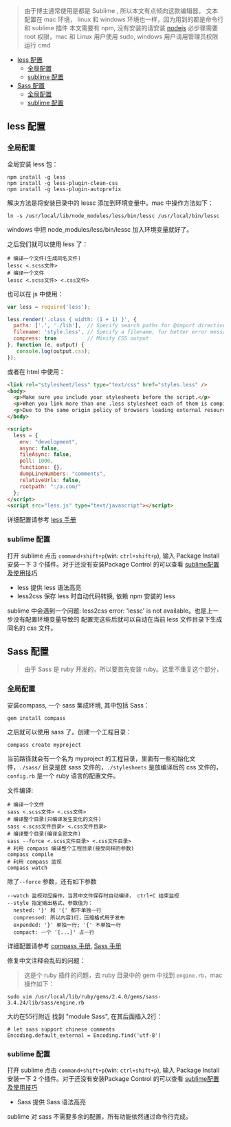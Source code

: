 
> 由于博主通常使用是都是 Sublime , 所以本文有点倾向这款编辑器。
> 文本配置在 mac 环境， linux 和 windows 环境也一样，因为用到的都是命令行和 sublime 插件
> 本文需要有 npm, 没有安装的请安装 [nodejs](https://nodejs.org/en/download/)
> 必步骤需要 root 权限，mac 和 Linux 用户使用 sudo, windows 用户请用管理员权限运行 cmd

<!-- MarkdownTOC -->

- [less 配置](#less-%E9%85%8D%E7%BD%AE)
  - [全局配置](#%E5%85%A8%E5%B1%80%E9%85%8D%E7%BD%AE)
  - [sublime 配置](#sublime-%E9%85%8D%E7%BD%AE)
- [Sass 配置](#sass-%E9%85%8D%E7%BD%AE)
  - [全局配置](#%E5%85%A8%E5%B1%80%E9%85%8D%E7%BD%AE-1)
  - [sublime 配置](#sublime-%E9%85%8D%E7%BD%AE-1)

<!-- /MarkdownTOC -->

## less 配置

### 全局配置

全局安装 less 包：
```
npm install -g less
npm install -g less-plugin-clean-css
npm install -g less-plugin-autoprefix
```
解决方法是将安装目录中的 lessc 添加到环境变量中。mac 中操作方法如下：
```
ln -s /usr/local/lib/node_modules/less/bin/lessc /usr/local/bin/lessc
```
windows 中把 node_modules/less/bin/lessc 加入环境变量就好了。

之后我们就可以使用 less 了：
```
# 编译一个文件(生成同名文件)
lessc <.scss文件>
# 编译一个文件
lessc <.scss文件> <.css文件>
```

也可以在 js 中使用：
```js
var less = require('less');

less.render('.class { width: (1 + 1) }', {
  paths: ['.', './lib'],  // Specify search paths for @import directives
  filename: 'style.less', // Specify a filename, for better error messages
  compress: true          // Minify CSS output
}, function (e, output) {
   console.log(output.css);
});
```

或者在 html 中使用：
```html
<link rel="stylesheet/less" type="text/css" href="styles.less" />
<body>
  <p>Make sure you include your stylesheets before the script.</p>
  <p>When you link more than one .less stylesheet each of them is compiled independently. So any variables, mixins or namespaces you define in a stylesheet are not accessible in any other.</p>
  <p>Due to the same origin policy of browsers loading external resources requires enabling CORS</p>
</body>

<script>
  less = {
    env: "development",
    async: false,
    fileAsync: false,
    poll: 1000,
    functions: {},
    dumpLineNumbers: "comments",
    relativeUrls: false,
    rootpath: ":/a.com/"
  };
</script>
<script src="less.js" type="text/javascript"></script>
```

详细配置请参考 [less 手册](http://lesscss.cn/)

### sublime 配置

打开 sublime 点击 `command+shift+p`(win: `ctrl+shift+p`), 输入 Package Install 安装一下 3 个插件。对于还没有安装Package Control 的可以查看 [sublime配置及使用技巧](http://blog.csdn.net/faremax/article/details/54097875)

- less 提供 less 语法高亮
- less2css 保存 less 时自动代码转换, 依赖 npm 安装的 less

sublime 中会遇到一个问题: less2css error: 'lessc' is not available。也是上一步没有配置环境变量导致的
配置完这些后就可以自动在当前 less 文件目录下生成同名的 css 文件。

## Sass 配置

> 由于 Sass 是 ruby 开发的，所以要首先安装 ruby。这里不重复这个部分，

### 全局配置

安装compass, 一个 sass 集成环境, 其中包括 Sass：
```
gem install compass
```

之后就可以使用 sass 了。创建一个工程目录：
```shell
compass create myproject
```
当前路径就会有一个名为 myproject 的工程目录，里面有一些初始化文件，`./sass/` 目录是放 sass 文件的，`./stylesheets` 是放编译后的 css 文件的，`config.rb` 是一个 ruby 语言的配置文件。

文件编译:
```shell
# 编译一个文件
sass <.scss文件> <.css文件>
# 编译整个目录(只编译发生变化的文件)
sass <.scss文件目录> <.css文件目录>
# 编译整个目录(编译全部文件)
sass --force <.scss文件目录> <.css文件目录>
# 利用 compass 编译整个工程目录(接受同样的参数)
compass compile
# 利用 compass 监视
compass watch
```
除了`--force` 参数，还有如下参数
```
--watch 监视对应操作，当其中文件保存时自动编译， ctrl+C 结束监视
--style 指定输出格式，参数值为：
  nested: '}' 和 '{' 都不单独一行
  compressed: 所以内容1行，压缩格式用于发布
  expended: '}' 单独一行; '{' 不单独一行
  compact: 一个 '{...}' 占一行
```

详细配置请参考 [compass 手册](http://compass-style.org/help/tutorials/production-css/), [Sass 手册](http://www.sass-lang.com/documentation/file.SASS_REFERENCE.html)

修复中文注释会乱码的问题：
> 这是个 ruby 插件的问题，去 ruby 目录中的 gem 中找到 `engine.rb`，mac 操作如下：
```shell
sudo vim /usr/local/lib/ruby/gems/2.4.0/gems/sass-3.4.24/lib/sass/engine.rb
```
大约在55行附近 找到 "module Sass", 在其后面插入2行：
```
# let sass support chinese comments
Encoding.default_external = Encoding.find('utf-8')
```

### sublime 配置

打开 sublime 点击 `command+shift+p`(win: `ctrl+shift+p`), 输入 Package Install 安装一下 2 个插件。对于还没有安装Package Control 的可以查看 [sublime配置及使用技巧](http://blog.csdn.net/faremax/article/details/54097875)

- Sass 提供 Sass 语法高亮

sublime 对 sass 不需要多余的配置，所有功能依然通过命令行完成。
